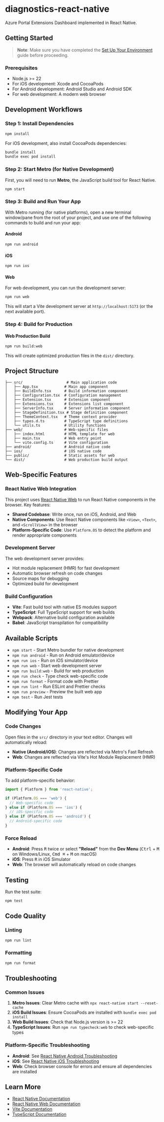 # diagnostics-react-native

Azure Portal Extensions Dashboard implemented in React Native.

## Getting Started

> **Note**: Make sure you have completed the [Set Up Your Environment](https://reactnative.dev/docs/set-up-your-environment) guide before proceeding.

### Prerequisites

- Node.js >= 22
- For iOS development: Xcode and CocoaPods
- For Android development: Android Studio and Android SDK
- For web development: A modern web browser

## Development Workflows

### Step 1: Install Dependencies

```sh
npm install
```

For iOS development, also install CocoaPods dependencies:

```sh
bundle install
bundle exec pod install
```

### Step 2: Start Metro (for Native Development)

First, you will need to run **Metro**, the JavaScript build tool for React Native.

```sh
npm start
```

### Step 3: Build and Run Your App

With Metro running (for native platforms), open a new terminal window/pane from the root of your project, and use one of the following commands to build and run your app:

#### Android

```sh
npm run android
```

#### iOS

```sh
npm run ios
```

#### Web

For web development, you can run the development server:

```sh
npm run web
```

This will start a Vite development server at `http://localhost:5173` (or the next available port).

### Step 4: Build for Production

#### Web Production Build

```sh
npm run build:web
```

This will create optimized production files in the `dist/` directory.

## Project Structure

```
├── src/                    # Main application code
│   ├── App.tsx            # Main app component
│   ├── BuildInfo.tsx      # Build information component
│   ├── Configuration.tsx  # Configuration management
│   ├── Extension.tsx      # Extension component
│   ├── Extensions.tsx     # Extensions list component
│   ├── ServerInfo.tsx     # Server information component
│   ├── StageDefinition.tsx # Stage definition component
│   ├── ThemeContext.tsx   # Theme context provider
│   ├── types.d.ts         # TypeScript type definitions
│   └── utils.ts           # Utility functions
├── web/                   # Web-specific files
│   ├── index.html         # HTML template for web
│   ├── main.tsx           # Web entry point
│   └── vite.config.ts     # Vite configuration
├── android/               # Android native code
├── ios/                   # iOS native code
├── public/                # Static assets for web
└── dist/                  # Web production build output
```

## Web-Specific Features

### React Native Web Integration

This project uses [React Native Web](https://necolas.github.io/react-native-web/) to run React Native components in the browser. Key features:

- **Shared Codebase**: Write once, run on iOS, Android, and Web
- **Native Components**: Use React Native components like `<View>`, `<Text>`, and `<ScrollView>` in the browser
- **Platform-Specific Code**: Use `Platform.OS` to detect the platform and render appropriate components

### Development Server

The web development server provides:

- Hot module replacement (HMR) for fast development
- Automatic browser refresh on code changes
- Source maps for debugging
- Optimized build for development

### Build Configuration

- **Vite**: Fast build tool with native ES modules support
- **TypeScript**: Full TypeScript support for web builds
- **Webpack**: Alternative build configuration available
- **Babel**: JavaScript transpilation for compatibility

## Available Scripts

- `npm start` - Start Metro bundler for native development
- `npm run android` - Run on Android emulator/device
- `npm run ios` - Run on iOS simulator/device
- `npm run web` - Start web development server
- `npm run build:web` - Build for web production
- `npm run check` - Type check web-specific code
- `npm run format` - Format code with Prettier
- `npm run lint` - Run ESLint and Prettier checks
- `npm run preview` - Preview the built web app
- `npm test` - Run Jest tests

## Modifying Your App

### Code Changes

Open files in the `src/` directory in your text editor. Changes will automatically reload:

- **Native (Android/iOS)**: Changes are reflected via Metro's Fast Refresh
- **Web**: Changes are reflected via Vite's Hot Module Replacement (HMR)

### Platform-Specific Code

To add platform-specific behavior:

```typescript
import { Platform } from 'react-native';

if (Platform.OS === 'web') {
  // Web-specific code
} else if (Platform.OS === 'ios') {
  // iOS-specific code
} else if (Platform.OS === 'android') {
  // Android-specific code
}
```

### Force Reload

- **Android**: Press <kbd>R</kbd> twice or select **"Reload"** from the **Dev Menu** (<kbd>Ctrl</kbd> + <kbd>M</kbd> on Windows/Linux, <kbd>Cmd ⌘</kbd> + <kbd>M</kbd> on macOS)
- **iOS**: Press <kbd>R</kbd> in iOS Simulator
- **Web**: The browser will automatically reload on code changes

## Testing

Run the test suite:

```sh
npm test
```

## Code Quality

### Linting

```sh
npm run lint
```

### Formatting

```sh
npm run format
```

## Troubleshooting

### Common Issues

1. **Metro Issues**: Clear Metro cache with `npx react-native start --reset-cache`
2. **iOS Build Issues**: Ensure CocoaPods are installed with `bundle exec pod install`
3. **Web Build Issues**: Check that Node.js version is >= 22
4. **TypeScript Issues**: Run `npm run typecheck:web` to check web-specific types

### Platform-Specific Troubleshooting

- **Android**: See [React Native Android Troubleshooting](https://reactnative.dev/docs/troubleshooting#android-specific)
- **iOS**: See [React Native iOS Troubleshooting](https://reactnative.dev/docs/troubleshooting#ios-specific)
- **Web**: Check browser console for errors and ensure all dependencies are installed

## Learn More

- [React Native Documentation](https://reactnative.dev/docs/getting-started)
- [React Native Web Documentation](https://necolas.github.io/react-native-web/docs/)
- [Vite Documentation](https://vitejs.dev/guide/)
- [TypeScript Documentation](https://www.typescriptlang.org/docs/)
